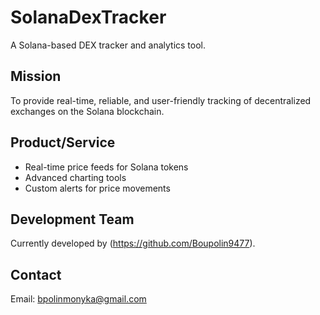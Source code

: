 # SolanaDexTracker

A Solana-based DEX tracker and analytics tool.

## Mission
To provide real-time, reliable, and user-friendly tracking of decentralized exchanges on the Solana blockchain.

## Product/Service
- Real-time price feeds for Solana tokens
- Advanced charting tools
- Custom alerts for price movements

## Development Team
Currently developed by (https://github.com/Boupolin9477).

## Contact
Email: bpolinmonyka@gmail.com
